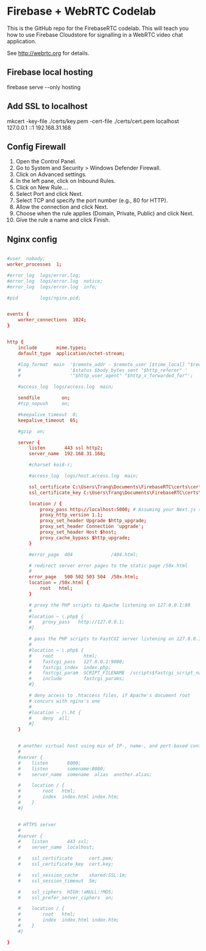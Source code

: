 # Firebase + WebRTC Codelab

This is the GitHub repo for the FirebaseRTC codelab. This will teach you how
to use Firebase Cloudstore for signalling in a WebRTC video chat application.

See <http://webrtc.org> for details.

## Firebase local hosting

firebase serve --only hosting

## Add SSL to localhost

mkcert -key-file ./certs/key.pem -cert-file ./certs/cert.pem localhost 127.0.0.1 ::1 192.168.31.168

## Config Firewall

1. Open the Control Panel.
2. Go to System and Security > Windows Defender Firewall.
3. Click on Advanced settings.
4. In the left pane, click on Inbound Rules.
5. Click on New Rule....
6. Select Port and click Next.
7. Select TCP and specify the port number (e.g., 80 for HTTP).
8. Allow the connection and click Next.
9. Choose when the rule applies (Domain, Private, Public) and click Next.
10. Give the rule a name and click Finish.

## Nginx config

```conf

#user  nobody;
worker_processes  1;

#error_log  logs/error.log;
#error_log  logs/error.log  notice;
#error_log  logs/error.log  info;

#pid        logs/nginx.pid;


events {
    worker_connections  1024;
}


http {
    include       mime.types;
    default_type  application/octet-stream;

    #log_format  main  '$remote_addr - $remote_user [$time_local] "$request" '
    #                  '$status $body_bytes_sent "$http_referer" '
    #                  '"$http_user_agent" "$http_x_forwarded_for"';

    #access_log  logs/access.log  main;

    sendfile        on;
    #tcp_nopush     on;

    #keepalive_timeout  0;
    keepalive_timeout  65;

    #gzip  on;

    server {
        listen       443 ssl http2;
        server_name  192.168.31.168;

        #charset koi8-r;

        #access_log  logs/host.access.log  main;

        ssl_certificate C:\Users\Trang\Documents\FirebaseRTC\certs\cert.pem;
        ssl_certificate_key C:\Users\Trang\Documents\FirebaseRTC\certs\key.pem;

        location / {
            proxy_pass http://localhost:5000; # Assuming your Next.js server runs on port 3000
            proxy_http_version 1.1;
            proxy_set_header Upgrade $http_upgrade;
            proxy_set_header Connection 'upgrade';
            proxy_set_header Host $host;
            proxy_cache_bypass $http_upgrade;
        }

        #error_page  404              /404.html;

        # redirect server error pages to the static page /50x.html
        #
        error_page   500 502 503 504  /50x.html;
        location = /50x.html {
            root   html;
        }

        # proxy the PHP scripts to Apache listening on 127.0.0.1:80
        #
        #location ~ \.php$ {
        #    proxy_pass   http://127.0.0.1;
        #}

        # pass the PHP scripts to FastCGI server listening on 127.0.0.1:9000
        #
        #location ~ \.php$ {
        #    root           html;
        #    fastcgi_pass   127.0.0.1:9000;
        #    fastcgi_index  index.php;
        #    fastcgi_param  SCRIPT_FILENAME  /scripts$fastcgi_script_name;
        #    include        fastcgi_params;
        #}

        # deny access to .htaccess files, if Apache's document root
        # concurs with nginx's one
        #
        #location ~ /\.ht {
        #    deny  all;
        #}
    }


    # another virtual host using mix of IP-, name-, and port-based configuration
    #
    #server {
    #    listen       8000;
    #    listen       somename:8080;
    #    server_name  somename  alias  another.alias;

    #    location / {
    #        root   html;
    #        index  index.html index.htm;
    #    }
    #}


    # HTTPS server
    #
    #server {
    #    listen       443 ssl;
    #    server_name  localhost;

    #    ssl_certificate      cert.pem;
    #    ssl_certificate_key  cert.key;

    #    ssl_session_cache    shared:SSL:1m;
    #    ssl_session_timeout  5m;

    #    ssl_ciphers  HIGH:!aNULL:!MD5;
    #    ssl_prefer_server_ciphers  on;

    #    location / {
    #        root   html;
    #        index  index.html index.htm;
    #    }
    #}

}

```

